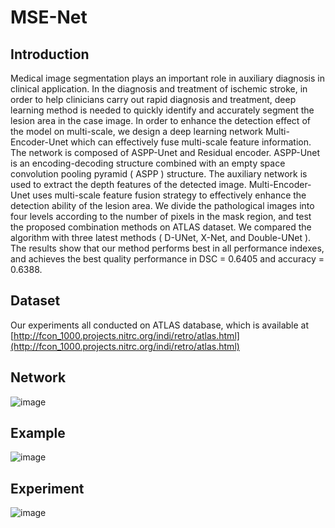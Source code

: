 # MSE-Net

## Introduction
Medical image segmentation plays an important role in auxiliary diagnosis in clinical application.  In the diagnosis and treatment of ischemic stroke, in order to help clinicians carry out rapid diagnosis and treatment, deep learning method is needed to quickly identify and accurately segment the lesion area in the case image.  In order to enhance the detection effect of the model on multi-scale, we design a deep learning network Multi-Encoder-Unet which can effectively fuse multi-scale feature information. The network is composed of ASPP-Unet and Residual encoder. ASPP-Unet is an encoding-decoding structure combined with an empty space convolution pooling pyramid ( ASPP ) structure. The auxiliary network is used to extract the depth features of the detected image. Multi-Encoder-Unet uses multi-scale feature fusion strategy to effectively enhance the detection ability of the lesion area.  We divide the pathological images into four levels according to the number of pixels in the mask region, and test the proposed combination methods on ATLAS dataset.  We compared the algorithm with three latest methods ( D-UNet, X-Net, and Double-UNet ).   The results show that our method performs best in all performance indexes, and achieves the best quality performance in DSC = 0.6405 and accuracy = 0.6388.

## Dataset
Our experiments all conducted on ATLAS database, which is available at [http://fcon_1000.projects.nitrc.org/indi/retro/atlas.html](http://fcon_1000.projects.nitrc.org/indi/retro/atlas.html)

## Network
![image](https://user-images.githubusercontent.com/46143477/118352396-cf705e80-b593-11eb-90a0-a50d30a714b7.png)

## Example
![image](https://user-images.githubusercontent.com/46143477/118352510-6dfcbf80-b594-11eb-8c0e-aca31330e90d.png)

## Experiment
![image](https://user-images.githubusercontent.com/46143477/118352578-d0ee5680-b594-11eb-9f26-db78dddb310a.png)
